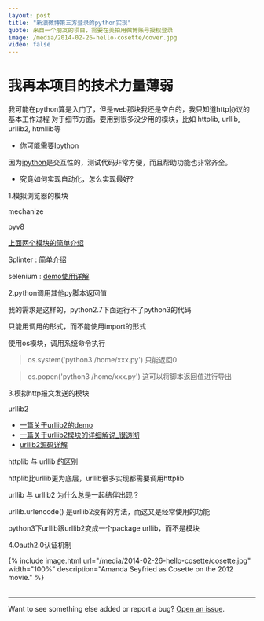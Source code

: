 ```yaml
---
layout: post
title: "新浪微博第三方登录的python实现"
quote: 来自一个朋友的项目，需要在美拍用微博账号授权登录
image: /media/2014-02-26-hello-cosette/cover.jpg
video: false
---
```


# 我再本项目的技术力量薄弱

我可能在python算是入门了，但是web那块我还是空白的，我只知道http协议的基本工作过程
对于细节方面，要用到很多没少用的模块，比如 httplib, urllib, urllib2, htmllib等

- 你可能需要Ipython

因为[ipython](http://www.ituring.com.cn/article/40324)是交互性的，测试代码非常方便，而且帮助功能也非常齐全。

- 究竟如何实现自动化，怎么实现最好?

1.模拟浏览器的模块 

mechanize

pyv8

[上面两个模块的简单介绍](http://blog.sina.com.cn/s/blog_571b19a0010136xe.html)

Splinter : [简单介绍](http://blog.csdn.net/lanbing510/article/details/8489715)

selenium : [demo](http://www.cnblogs.com/fnng/p/3160606.html)[使用详解](http://www.cnblogs.com/fnng/p/3157639.html)


2.python调用其他py脚本返回值 

我的需求是这样的，python2.7下面运行不了python3的代码 

只能用调用的形式，而不能使用import的形式

使用os模块，调用系统命令执行
> os.system('python3 /home/xxx.py') 只能返回0

> os.popen('python3 /home/xxx.py') 这可以将脚本返回值进行导出

3.模拟http报文发送的模块  

urllib2

- [一篇关于urllib2的demo](http://zhuoqiang.me/python-urllib2-usage.html#cookie)
- [一篇关于urllib2模块的详细解说_很透彻](http://www.cnblogs.com/daoluanxiaozi/p/3281706.html)
- [urllib2源码详解](http://xw2423.byr.edu.cn/blog/archives/794#viewSource)

httplib 与 urllib 的区别

httplib比urllib更为底层，urllib很多实现都需要调用httplib

urllib 与 urllib2 为什么总是一起结伴出现？

urllib.urlencode() 是urllib2没有的方法，而这又是经常使用的功能

python3下urllib跟urllib2变成一个package urllib，而不是模块


4.Oauth2.0认证机制


{% include image.html url="/media/2014-02-26-hello-cosette/cosette.jpg" width="100%" description="Amanda Seyfried as Cosette on the 2012 movie." %}

<table>
  
</table>

-----
Want to see something else added or report a bug? [Open an issue](https://github.com/camporez/camporez.github.io/issues/new).
